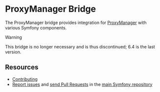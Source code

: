 ProxyManager Bridge
===================

The ProxyManager bridge provides integration for [ProxyManager][1] with various
Symfony components.

> [!WARNING]  
> This bridge is no longer necessary and is thus discontinued; 6.4 is the last version.

Resources
---------

 * [Contributing](https://symfony.com/doc/current/contributing/index.html)
 * [Report issues](https://github.com/symfony/symfony/issues) and
   [send Pull Requests](https://github.com/symfony/symfony/pulls)
   in the [main Symfony repository](https://github.com/symfony/symfony)

[1]: https://github.com/FriendsOfPHP/proxy-manager-lts
